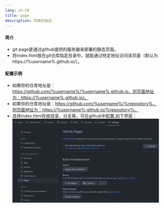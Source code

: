 ```yaml
---
lang: zh-CN
title: page
description: 页面的描述
---
```


#### 简介
+ git page是通过github提供的服务器来部署的静态页面。
+ 将index.html放在git仓库指定目录中，就能通过特定地址访问该页面（默认为https://%username%.github.io/）。

#### 配置示例
+ 如果你的仓库地址是：https://github.com/%username%/%username%.github.io，则页面地址为：https://%username%.github.io/。  
+ 如果你的仓库地址是：https://github.com/%username%/%repository%，则页面地址为：https://%username%.github.io/%repository%。  
+ 具体index.html存放目录、分支等，可在github中配置,如下界面：
![](../assets/img/gitpage_one.png)
